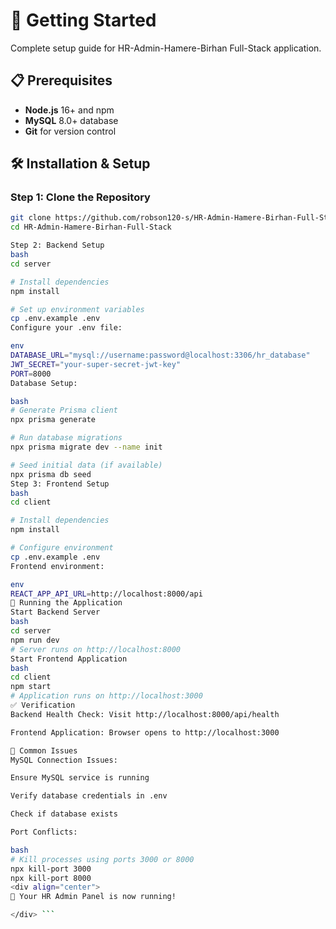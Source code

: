 # 🚀 Getting Started

Complete setup guide for HR-Admin-Hamere-Birhan Full-Stack application.

## 📋 Prerequisites

- **Node.js** 16+ and npm
- **MySQL** 8.0+ database
- **Git** for version control

## 🛠️ Installation & Setup

### **Step 1: Clone the Repository**
```bash
git clone https://github.com/robson120-s/HR-Admin-Hamere-Birhan-Full-Stack.git
cd HR-Admin-Hamere-Birhan-Full-Stack

Step 2: Backend Setup
bash
cd server

# Install dependencies
npm install

# Set up environment variables
cp .env.example .env
Configure your .env file:

env
DATABASE_URL="mysql://username:password@localhost:3306/hr_database"
JWT_SECRET="your-super-secret-jwt-key"
PORT=8000
Database Setup:

bash
# Generate Prisma client
npx prisma generate

# Run database migrations
npx prisma migrate dev --name init

# Seed initial data (if available)
npx prisma db seed
Step 3: Frontend Setup
bash
cd client

# Install dependencies
npm install

# Configure environment
cp .env.example .env
Frontend environment:

env
REACT_APP_API_URL=http://localhost:8000/api
🎯 Running the Application
Start Backend Server
bash
cd server
npm run dev
# Server runs on http://localhost:8000
Start Frontend Application
bash
cd client  
npm start
# Application runs on http://localhost:3000
✅ Verification
Backend Health Check: Visit http://localhost:8000/api/health

Frontend Application: Browser opens to http://localhost:3000

🐛 Common Issues
MySQL Connection Issues:

Ensure MySQL service is running

Verify database credentials in .env

Check if database exists

Port Conflicts:

bash
# Kill processes using ports 3000 or 8000
npx kill-port 3000
npx kill-port 8000
<div align="center">
🎉 Your HR Admin Panel is now running!

</div> ```